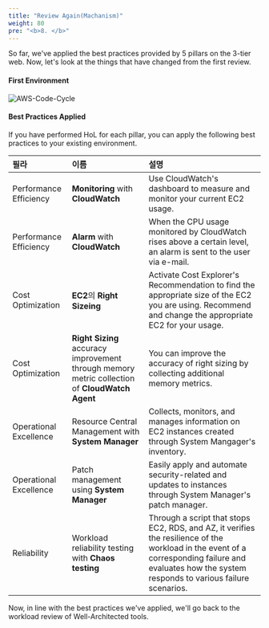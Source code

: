 ```yaml
---
title: "Review Again(Machanism)"
weight: 80
pre: "<b>8. </b>"
---
```


So far, we've applied the best practices provided by 5 pillars on the 3-tier web.
Now, let's look at the things that have changed from the first review.

#### First Environment
![AWS-Code-Cycle](/images/war/awswellarchitected.svg)

#### Best Practices Applied
If you have performed HoL for each pillar, you can apply the following best practices to your existing environment.

| 필라| 이름 | 설명|
|:---|:---|:---|
|Performance Efficiency| **Monitoring** with **CloudWatch** | Use CloudWatch's dashboard to measure and monitor your current EC2 usage. |
|Performance Efficiency| **Alarm** with **CloudWatch** | When the CPU usage monitored by CloudWatch rises above a certain level, an alarm is sent to the user via e-mail.| 
|Cost Optimization| **EC2**의 **Right Sizeing** | Activate Cost Explorer's Recommendation to find the appropriate size of the EC2 you are using. Recommend and change the appropriate EC2 for your usage.|
|Cost Optimization| **Right Sizing** accuracy improvement through memory metric collection of **CloudWatch Agent**  | You can improve the accuracy of right sizing by collecting additional memory metrics.|
|Operational Excellence| Resource Central Management with **System Manager** | Collects, monitors, and manages information on EC2 instances created through System Mangager's inventory. | 
|Operational Excellence| Patch management using **System Manager** | Easily apply and automate security-related and updates to instances through System Manager's patch manager. | 
|Reliability| Workload reliability testing with **Chaos testing** | Through a script that stops EC2, RDS, and AZ, it verifies the resilience of the workload in the event of a corresponding failure and evaluates how the system responds to various failure scenarios. | 

Now, in line with the best practices we've applied, we'll go back to the workload review of Well-Architected tools.